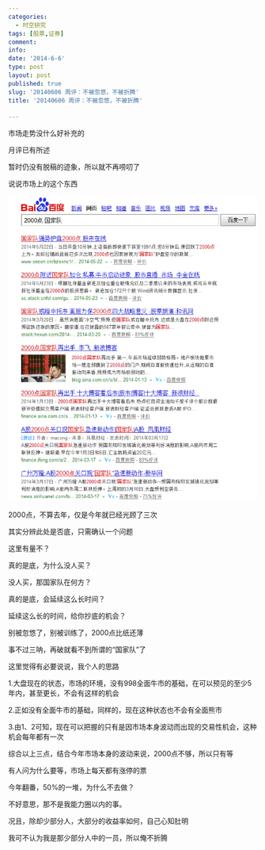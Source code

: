 ```yaml
---
categories:
  - 时空研究
tags: [股票,证券]
comment: 
info: 
date: '2014-6-6'
type: post
layout: post
published: true
slug: '20140606 周评：不被忽悠，不被折腾'
title: '20140606 周评：不被忽悠，不被折腾'

---
```


市场走势没什么好补充的

月评已有所述

暂时仍没有脱稿的迹象，所以就不再唠叨了


说说市场上的这个东西

![20140604-0](/images/20140604-0.gif)

2000点，不算去年，仅是今年就已经光顾了三次

其实分辨此处是否底，只需确认一个问题

这里有量不？

真的是底，为什么没人买？

没人买，那国家队在何方？

真的是底，会延续这么长时间？

延续这么长的时间，给你抄底的机会？

别被忽悠了，别被训练了，2000点比纸还薄

事不过三呐，再破就看不到所谓的“国家队”了


这里觉得有必要说说，我个人的思路

1.大盘现在的状态，市场的环境，没有998全面牛市的基础，在可以预见的至少5年内，甚至更长，不会有这样的机会

2.正如没有全面牛市的基础，同样的，现在这种状态也不会有全面熊市

3.由1、2可知，现在可以把握的只有是因市场本身波动而出现的交易性机会，这种机会每年都有一次

综合以上三点，结合今年市场本身的波动来说，2000点不够，所以只有等

有人问为什么要等，市场上每天都有涨停的票

今年翻番，50%的一堆，为什么不去做？

不好意思，那不是我能力圈以内的事。

况且，除却少部分人，大部分的收益率如何，自己心知肚明

我可不认为我是那少部分人中的一员，所以俺不折腾
